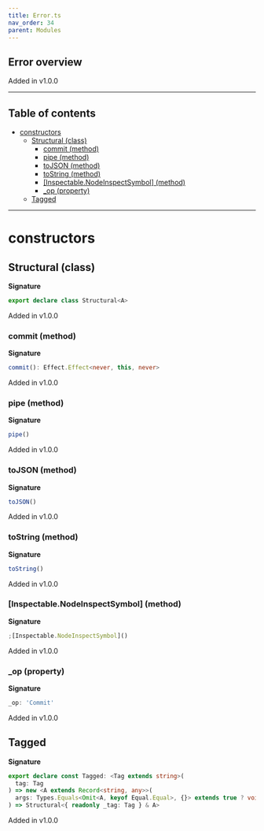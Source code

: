 ```yaml
---
title: Error.ts
nav_order: 34
parent: Modules
---
```


## Error overview

Added in v1.0.0

---

<h2 class="text-delta">Table of contents</h2>

- [constructors](#constructors)
  - [Structural (class)](#structural-class)
    - [commit (method)](#commit-method)
    - [pipe (method)](#pipe-method)
    - [toJSON (method)](#tojson-method)
    - [toString (method)](#tostring-method)
    - [[Inspectable.NodeInspectSymbol] (method)](#inspectablenodeinspectsymbol-method)
    - [\_op (property)](#_op-property)
  - [Tagged](#tagged)

---

# constructors

## Structural (class)

**Signature**

```ts
export declare class Structural<A>
```

Added in v1.0.0

### commit (method)

**Signature**

```ts
commit(): Effect.Effect<never, this, never>
```

Added in v1.0.0

### pipe (method)

**Signature**

```ts
pipe()
```

Added in v1.0.0

### toJSON (method)

**Signature**

```ts
toJSON()
```

Added in v1.0.0

### toString (method)

**Signature**

```ts
toString()
```

Added in v1.0.0

### [Inspectable.NodeInspectSymbol] (method)

**Signature**

```ts
;[Inspectable.NodeInspectSymbol]()
```

Added in v1.0.0

### \_op (property)

**Signature**

```ts
_op: 'Commit'
```

Added in v1.0.0

## Tagged

**Signature**

```ts
export declare const Tagged: <Tag extends string>(
  tag: Tag
) => new <A extends Record<string, any>>(
  args: Types.Equals<Omit<A, keyof Equal.Equal>, {}> extends true ? void : Omit<A, keyof Equal.Equal>
) => Structural<{ readonly _tag: Tag } & A>
```

Added in v1.0.0
